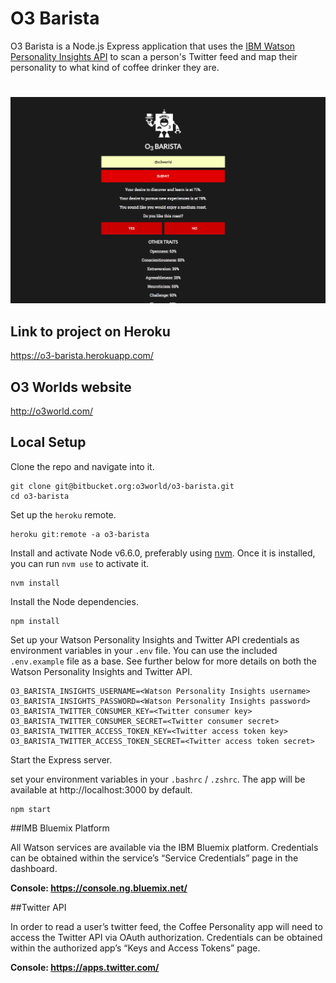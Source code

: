 # O3 Barista

O3 Barista is a Node.js Express application that uses the [IBM Watson Personality Insights API](https://www.ibm.com/watson/developercloud/personality-insights.html) to scan a person's Twitter feed and map their personality to what kind of coffee drinker they are.

#
![screenshot of project main page](/public/images/demo-screenshot.jpg)

## Link to project on Heroku

https://o3-barista.herokuapp.com/

## O3 Worlds website

http://o3world.com/

## Local Setup

Clone the repo and navigate into it.

```
git clone git@bitbucket.org:o3world/o3-barista.git
cd o3-barista
```

Set up the `heroku` remote.

```
heroku git:remote -a o3-barista
```

Install and activate Node v6.6.0, preferably using [nvm](https://github.com/creationix/nvm). Once it is installed, you can run `nvm use` to activate it.

```
nvm install
```

Install the Node dependencies.

```
npm install
```

Set up your Watson Personality Insights and Twitter API credentials as environment variables in your `.env` file. You can use the included `.env.example` file as a base. See further below for more details on both the Watson Personality Insights and Twitter API.

````
O3_BARISTA_INSIGHTS_USERNAME=<Watson Personality Insights username>
O3_BARISTA_INSIGHTS_PASSWORD=<Watson Personality Insights password>
O3_BARISTA_TWITTER_CONSUMER_KEY=<Twitter consumer key>
O3_BARISTA_TWITTER_CONSUMER_SECRET=<Twitter consumer secret>
O3_BARISTA_TWITTER_ACCESS_TOKEN_KEY=<Twitter access token key>
O3_BARISTA_TWITTER_ACCESS_TOKEN_SECRET=<Twitter access token secret>
````

Start the Express server.

set your environment variables in your `.bashrc` / `.zshrc`. The app will be available at http://localhost:3000 by default.

```
npm start
```
##IMB Bluemix Platform

All Watson services are available via the IBM Bluemix platform. Credentials can be obtained within the service’s “Service Credentials” page in the dashboard.

**Console: https://console.ng.bluemix.net/**

##Twitter API

In order to read a user’s twitter feed, the Coffee Personality app will need to access the Twitter API via OAuth authorization. Credentials can be obtained within the authorized app’s “Keys and Access Tokens” page.

**Console: https://apps.twitter.com/**
